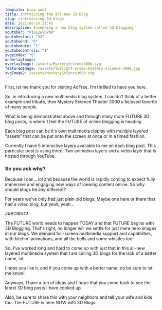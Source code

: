 ```yaml
---
template: blog-post
title: Introducing the all-new 3D Blog
slug: /introducing-3d-blogs
date: 2021-08-14 21:43
description: Inventing a new blog system called 3D blogging
youtuber: "XjuLZwlDxh8"
youtubestart: "32"
youtubeend: "0"
youtubemute: "1"
youtubecontrols: "1"
svgzindex: "0"
underlayImage: 
overlayImage: /assets/MysteryScience3000.svg
featuredImage: /assets/twilight-promo-mystery-science-3000.jpg
svgImage2: /assets/MysteryScience3000.svg
---
```

First, let me thank you for visiting AdFree, I'm thrilled to have you here. 

So, in introducing a new multimedia blog system, I couldn't think of a better example and tribute, than Mystery Science Theater 3000 a beloved favorite of many people. 

What is being demonstrated above and through many more FUTURE 3D blog posts, is where I feel the FUTURE of online blogging is heading. 

Each blog post can be it's own multimedia display with multiple layered "assets" that can be put onto the screen at once or in a timed fashion. 

Currently I have 5 interactive layers available to me on each blog post. This particular post is using three. Two animation layers and a video layer that is hosted through YouTube. 

### So you ask why?

Because I can... lol and because the world is rapidly coming to expect fully immersive and engaging new ways of viewing content online. So why should blogs be any different?

For years we've only had just plain old blogs. Maybe one here or there that had a video blog, but yeah, yeah... 

##BORING!

The FUTURE world needs to happen TODAY and that FUTURE begins with 3D Blogging. That's right, no longer will we settle for just mere hero images in our blogs. We demand full-screen multimedia support and capabilities, with bitchin' animations, and all the bells and some whistles too!

So, I've worked long and hard to come up with just that in this all-new layered multimedia system that I am calling 3D blogs for the lack of a better name, lol.

I hope you like it, and if you come up with a better name, do be sure to let me know!

Anyways, I have a ton of ideas and I hope that you come back to see the latest 3D blog posts I have cooked up. 

Also, be sure to share this with your neighbors and tell your wife and kids too. The FUTURE is here NOW with 3D Blogs.
 


<!--

iHxmNzMfDj4 **

NfEdtor4cis

/assets/randpaul-sucks.svg
/assets/default-og-image.jpg
/assets/cuomotouchy-story.jpg
 const Url = <iframe title="AdFree YouTube" id="youtube" className="video" width="100%" height="350" frameBorder="0" playsInline src="https://www.youtube.com/embed/" + frontmatter.youtuber + "?controls=" + frontmatter.youtubecontrols + "&amp;showinfo=0&amp;rel=0&amp;autoplay=1&amp;start=" + frontmatter.youtubestart + "&amp;end=" + frontmatter.youtubeend + "&amp;loop=1&amp;mute=" + frontmatter.youtubemute + "&amp;playsinline=1&amp;playlist=" + frontmatter.youtuber + "/>" ? frontmatter.featuredImage2.relativePath : "" -->